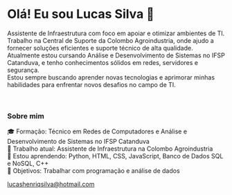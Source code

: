 # Olá! Eu sou Lucas Silva 👋
Assistente de Infraestrutura com foco em apoiar e otimizar ambientes de TI. <br/>
Trabalho na Central de Suporte da Colombo Agroindustria, onde ajudo a fornecer soluções eficientes e suporte técnico de alta qualidade. <br/>
Atualmente estou cursando Análise e Desenvolvimento de Sistemas no IFSP Catanduva, e tenho conhecimentos sólidos em redes, servidores e segurança. <br/>
Estou sempre buscando aprender novas tecnologias e aprimorar minhas habilidades para enfrentar novos desafios no campo de TI.<br/>

<br/>

### Sobre mim<br/>
🎓 Formação: Técnico em Redes de Computadores e Análise e Desenvolvimento de Sistemas no IFSP Catanduva <br/>
💼 Trabalho atual: Assistente de Infraestrutura na Colombo Agroindustria<br/>
🌱 Estou aprendendo: Python, HTML, CSS, JavaScript, Banco de Dados SQL e NoSQL, C++<br/>
🎯 Objetivos: Trabalhar com programação e análise de dados<br/>

lucashenriqsilva@hotmail.com
